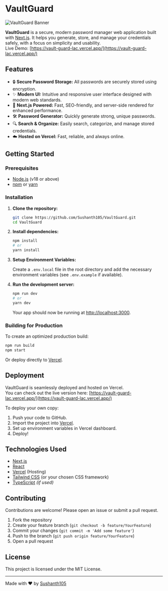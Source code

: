 # VaultGuard

![VaultGuard Banner](https://vault-guard-lac.vercel.app/favicon.ico)

**VaultGuard** is a secure, modern password manager web application built with [Next.js](https://nextjs.org/). It helps you generate, store, and manage your credentials safely, with a focus on simplicity and usability.  
Live Demo: [https://vault-guard-lac.vercel.app/](https://vault-guard-lac.vercel.app/)

## Features

- 🔒 **Secure Password Storage:** All passwords are securely stored using encryption.
- ✨ **Modern UI:** Intuitive and responsive user interface designed with modern web standards.
- 🧩 **Next.js Powered:** Fast, SEO-friendly, and server-side rendered for enhanced performance.
- 🛠️ **Password Generator:** Quickly generate strong, unique passwords.
- 🔍 **Search & Organize:** Easily search, categorize, and manage stored credentials.
- ☁️ **Hosted on Vercel:** Fast, reliable, and always online.

## Getting Started

### Prerequisites

- [Node.js](https://nodejs.org/) (v18 or above)
- [npm](https://www.npmjs.com/) or [yarn](https://yarnpkg.com/)

### Installation

1. **Clone the repository:**
   ```bash
   git clone https://github.com/Sushanth105/VaultGuard.git
   cd VaultGuard
   ```

2. **Install dependencies:**
   ```bash
   npm install
   # or
   yarn install
   ```

3. **Setup Environment Variables:**

   Create a `.env.local` file in the root directory and add the necessary environment variables (see `.env.example` if available).

4. **Run the development server:**
   ```bash
   npm run dev
   # or
   yarn dev
   ```

   Your app should now be running at [http://localhost:3000](http://localhost:3000).

### Building for Production

To create an optimized production build:

```bash
npm run build
npm start
```

Or deploy directly to [Vercel](https://vercel.com/).

## Deployment

VaultGuard is seamlessly deployed and hosted on Vercel.  
You can check out the live version here: [https://vault-guard-lac.vercel.app/](https://vault-guard-lac.vercel.app/)

To deploy your own copy:

1. Push your code to GitHub.
2. Import the project into [Vercel](https://vercel.com/).
3. Set up environment variables in Vercel dashboard.
4. Deploy!

## Technologies Used

- [Next.js](https://nextjs.org/)
- [React](https://react.dev/)
- [Vercel](https://vercel.com/) (Hosting)
- [Tailwind CSS](https://tailwindcss.com/) (or your chosen CSS framework)
- [TypeScript](https://www.typescriptlang.org/) *(if used)*

## Contributing

Contributions are welcome! Please open an issue or submit a pull request.

1. Fork the repository
2. Create your feature branch (`git checkout -b feature/YourFeature`)
3. Commit your changes (`git commit -m 'Add some feature'`)
4. Push to the branch (`git push origin feature/YourFeature`)
5. Open a pull request

## License

This project is licensed under the MIT License.

---

Made with ❤️ by [Sushanth105](https://github.com/Sushanth105)
